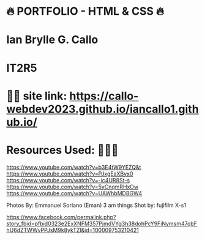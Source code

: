 # 🔥 PORTFOLIO - HTML & CSS 🔥
# Ian Brylle G. Callo
# IT2R5
# 🌊🌊 site link: https://callo-webdev2023.github.io/iancallo1.github.io/

# Resources Used: 🗿🗿🗿



https://www.youtube.com/watch?v=b3E4tW9YEZQ&t
https://www.youtube.com/watch?v=PJxgEaXByx0
https://www.youtube.com/watch?v=-ic4UR8St-s
https://www.youtube.com/watch?v=5yCnqmRHxOw
https://www.youtube.com/watch?v=UAWhbMDBGW4

Photos By:
Emmanuel Soriano (Eman) 3 am things
Shot by: fujifilm X-s1

https://www.facebook.com/permalink.php?story_fbid=pfbid0323e2ExXNFM357PjmdVYg3h38dohPcY9FiNymsm47qbFhU6dZTWWvPPJsM9k8ykTZl&id=100009753210421

